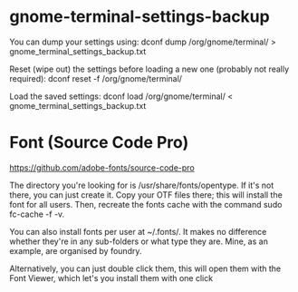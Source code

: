 # gnome-terminal-settings-backup

You can dump your settings using:
dconf dump /org/gnome/terminal/ > gnome_terminal_settings_backup.txt

Reset (wipe out) the settings before loading a new one (probably not really required):
dconf reset -f /org/gnome/terminal/

Load the saved settings:
dconf load /org/gnome/terminal/ < gnome_terminal_settings_backup.txt

# Font (Source Code Pro)
https://github.com/adobe-fonts/source-code-pro

The directory you're looking for is /usr/share/fonts/opentype. If it's not there, you can just create it. Copy your OTF files there; this will install the font for all users. Then, recreate the fonts cache with the command sudo fc-cache -f -v.

You can also install fonts per user at ~/.fonts/. It makes no difference whether they're in any sub-folders or what type they are. Mine, as an example, are organised by foundry.

Alternatively, you can just double click them, this will open them with the Font Viewer, which let's you install them with one click

